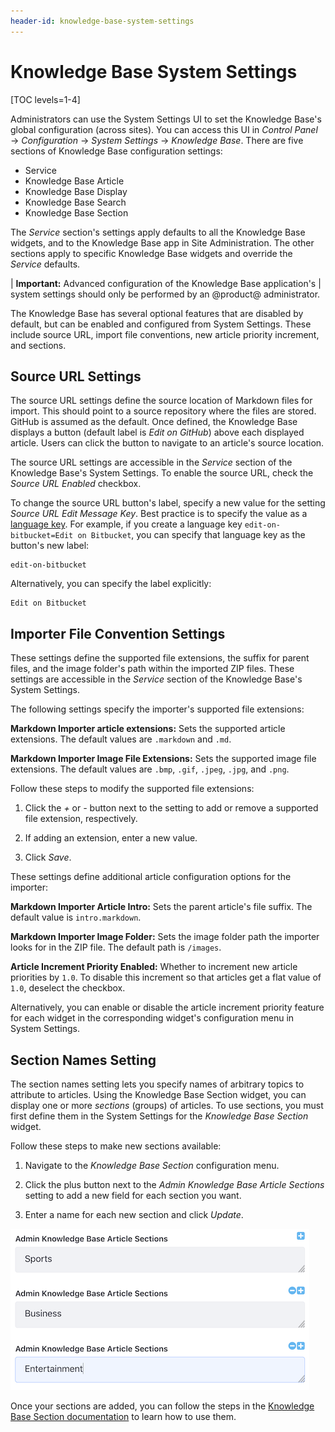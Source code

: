 ```yaml
---
header-id: knowledge-base-system-settings
---
```


# Knowledge Base System Settings

[TOC levels=1-4]

Administrators can use the System Settings UI to set the Knowledge Base's global 
configuration (across sites). You can access this UI in *Control Panel* &rarr; 
*Configuration* &rarr; *System Settings* &rarr; *Knowledge Base*. There are five 
sections of Knowledge Base configuration settings: 

-   Service
-   Knowledge Base Article
-   Knowledge Base Display
-   Knowledge Base Search
-   Knowledge Base Section

The *Service* section's settings apply defaults to all the Knowledge Base 
widgets, and to the Knowledge Base app in Site Administration. The other 
sections apply to specific Knowledge Base widgets and override the 
*Service* defaults. 

| **Important:** Advanced configuration of the Knowledge Base application's 
| system settings should only be performed by an @product@ administrator. 

The Knowledge Base has several optional features that are disabled by default,
but can be enabled and configured from System Settings. These include source
URL, import file conventions, new article priority increment, and sections. 

## Source URL Settings

The source URL settings define the source location of Markdown files for import.
This should point to a source repository where the files are stored. GitHub is
assumed as the default. Once defined, the Knowledge Base displays a button
(default label is *Edit on GitHub*) above each displayed article. Users can
click the button to navigate to an article's source location.

The source URL settings are accessible in the *Service* section of the Knowledge 
Base's System Settings. To enable the source URL, check the *Source URL Enabled* 
checkbox. 

To change the source URL button's label, specify a new value for the setting 
*Source URL Edit Message Key*. Best practice is to specify the value as a 
[language key](/docs/7-2/customization/-/knowledge_base/c/overriding-language-keys). 
For example, if you create a language key `edit-on-bitbucket=Edit on Bitbucket`, 
you can specify that language key as the button's new label: 

    edit-on-bitbucket

Alternatively, you can specify the label explicitly: 

    Edit on Bitbucket

## Importer File Convention Settings

These settings define the supported file extensions, the suffix for parent
files, and the image folder's path within the imported ZIP files. These settings 
are accessible in the *Service* section of the Knowledge Base's System Settings. 

The following settings specify the importer's supported file extensions: 

**Markdown Importer article extensions:** Sets the supported article extensions.
The default values are `.markdown` and `.md`. 

**Markdown Importer Image File Extensions:** Sets the supported image file
extensions. The default values are `.bmp`, `.gif`, `.jpeg`, `.jpg`, and `.png`. 

Follow these steps to modify the supported file extensions: 

1.  Click the *+* or *-* button next to the setting to add or remove a supported 
    file extension, respectively. 
 
2.  If adding an extension, enter a new value. 

3.  Click *Save*.

These settings define additional article configuration options for the importer: 
 
**Markdown Importer Article Intro:** Sets the parent article's file suffix. 
The default value is `intro.markdown`. 

**Markdown Importer Image Folder:** Sets the image folder path the importer 
looks for in the ZIP file. The default path is `/images`. 

**Article Increment Priority Enabled:** Whether to increment new article 
priorities by `1.0`. To disable this increment so that articles get a flat 
value of `1.0`, deselect the checkbox. 

Alternatively, you can enable or disable the article increment priority 
feature for each widget in the corresponding widget's configuration menu in 
System Settings. 

## Section Names Setting

The section names setting lets you specify names of arbitrary topics to 
attribute to articles. Using the Knowledge Base Section widget, you can display 
one or more *sections* (groups) of articles. To use sections, you must first 
define them in the System Settings for the *Knowledge Base Section* widget. 

Follow these steps to make new sections available: 

1.  Navigate to the *Knowledge Base Section* configuration menu. 

2.  Click the plus button next to the *Admin Knowledge Base Article Sections* 
    setting to add a new field for each section you want. 
 
3.  Enter a name for each new section and click *Update*. 

![Figure 1: Create the sections you want to use with the Knowledge Base Section widget.](../../../../images/kb-section-setting.png)

Once your sections are added, you can follow the steps in the 
[Knowledge Base Section documentation](/docs/7-2/user/-/knowledge_base/u/other-knowledge-base-widgets#knowledge-base-section) 
to learn how to use them.

